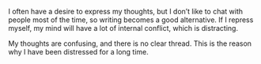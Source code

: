I often have a desire to express my thoughts, but I don’t like to chat with people most of the time, so writing becomes a good alternative. If I repress myself, my mind will have a lot of internal conflict, which is distracting.

My thoughts are confusing, and there is no clear thread. This is the reason why I have been distressed for a long time.
